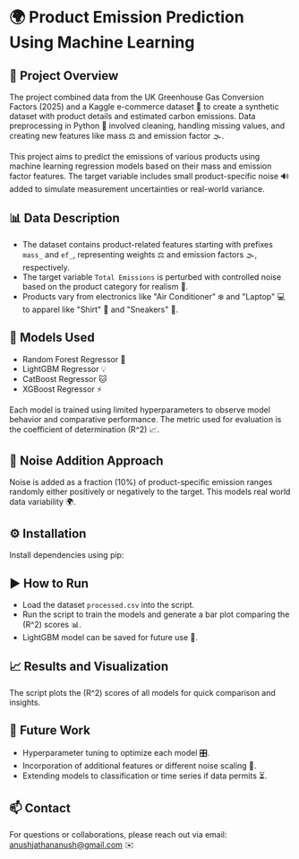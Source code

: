 # 🌍 Product Emission Prediction Using Machine Learning

## 🚀 Project Overview
The project combined data from the UK Greenhouse Gas Conversion Factors (2025) and a Kaggle e-commerce dataset 🛒 to create a synthetic dataset with product details and estimated carbon emissions. Data preprocessing in Python 🐍 involved cleaning, handling missing values, and creating new features like mass ⚖️ and emission factor 🌫️.

This project aims to predict the emissions of various products using machine learning regression models based on their mass and emission factor features. The target variable includes small product-specific noise 🔊 added to simulate measurement uncertainties or real-world variance.

## 📊 Data Description
- The dataset contains product-related features starting with prefixes `mass_` and `ef_`, representing weights ⚖️ and emission factors 🌫️, respectively.
- The target variable `Total Emissions` is perturbed with controlled noise based on the product category for realism 🔄.
- Products vary from electronics like "Air Conditioner" ❄️ and "Laptop" 💻 to apparel like "Shirt" 👕 and "Sneakers" 👟.

## 🤖 Models Used
- Random Forest Regressor 🌲
- LightGBM Regressor 💡
- CatBoost Regressor 🐱
- XGBoost Regressor ⚡

Each model is trained using limited hyperparameters to observe model behavior and comparative performance. The metric used for evaluation is the coefficient of determination \(R^2\) 📈.

## 🎯 Noise Addition Approach
Noise is added as a fraction (10%) of product-specific emission ranges randomly either positively or negatively to the target. This models real world data variability 🌍.

## ⚙️ Installation
Install dependencies using pip:


## ▶️ How to Run
- Load the dataset `processed.csv` into the script.
- Run the script to train the models and generate a bar plot comparing the \(R^2\) scores 📊.
- LightGBM model can be saved for future use 💾.

## 📈 Results and Visualization
The script plots the \(R^2\) scores of all models for quick comparison and insights.

## 🚀 Future Work
- Hyperparameter tuning to optimize each model 🎛️.
- Incorporation of additional features or different noise scaling 🔧.
- Extending models to classification or time series if data permits ⏳.

## 📫 Contact
For questions or collaborations, please reach out via email: anushjathananush@gmail.com ✉️
